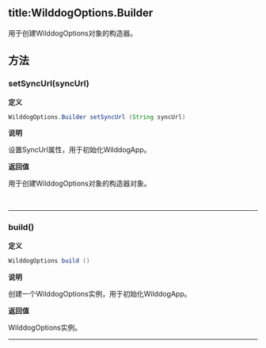title:WilddogOptions.Builder
----
用于创建WilddogOptions对象的构造器。

## 方法

### setSyncUrl(syncUrl)
**定义**

```java
WilddogOptions.Builder setSyncUrl (String syncUrl)
```

**说明**

设置SyncUrl属性，用于初始化WilddogApp。

**返回值**

用于创建WilddogOptions对象的构造器对象。


</br>

--- 
### build()
**定义**

```java
WilddogOptions build ()
```

**说明**

创建一个WilddogOptions实例，用于初始化WilddogApp。

**返回值**

WilddogOptions实例。
</br>

--- 
